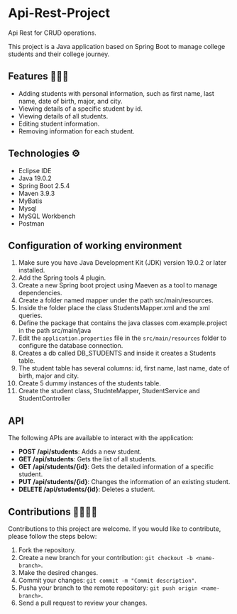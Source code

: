 # Api-Rest-Project
Api Rest for CRUD operations.

This project is a Java application based on Spring Boot to manage college students and their college journey.

## Features 👨🏻‍💻

- Adding students with personal information, such as first name, last name, date of birth, major, and city.
- Viewing details of a specific student by id.
- Viewing details of all students.
- Editing student information.
- Removing information for each student.

## Technologies ⚙️
- Eclipse IDE
- Java 19.0.2
- Spring Boot 2.5.4
- Maven 3.9.3
- MyBatis
- Mysql
- MySQL Workbench
- Postman

## Configuration of working environment 

1. Make sure you have Java Development Kit (JDK) version 19.0.2 or later installed.
2. Add the Spring tools 4 plugin.
3. Create a new Spring boot project using Maeven as a tool to manage dependencies.
4. Create a folder named mapper under the path src/main/resources.
5. Inside the folder place the class StudentsMapper.xml and the xml queries.
6. Define the package that contains the java classes com.example.project in the path src/main/java
7. Edit the `application.properties` file in the `src/main/resources` folder to configure the database connection.
8. Creates a db called DB_STUDENTS and inside it creates a Students table.
9. The student table has several columns: id, first name, last name, date of birth, major and city.
10. Create 5 dummy instances of the students table.
11. Create the student class, StudnteMapper, StudentService and StudentController

## API
The following APIs are available to interact with the application:
- **POST /api/students**: Adds a new student.
- **GET /api/students**: Gets the list of all students.
- **GET /api/students/{id}**: Gets the detailed information of a specific student.
- **PUT /api/students/{id}**: Changes the information of an existing student.
- **DELETE /api/students/{id}**: Deletes a student.

## Contributions 👨‍👩‍👦‍👦

Contributions to this project are welcome. If you would like to contribute, please follow the steps below:

1. Fork the repository.
2. Create a new branch for your contribution: `git checkout -b <name-branch>`.
3. Make the desired changes.
4. Commit your changes: `git commit -m "Commit description"`.
5. Pusha your branch to the remote repository: `git push origin <name-branch>`.
6. Send a pull request to review your changes.
